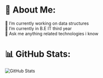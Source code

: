 # 💫 About Me:
🔭 I’m currently working on data structures<br>🌱 I’m currently in B.E IT third year<br>💬 Ask me anything related technologies i know <br>


# 📊 GitHub Stats:

![GitHub Stats](https://github-readme-stats.vercel.app/api?username=rohitpatil-123&theme=tokyonight)
<!-- <img align="right" height=100% src="https://github-readme-stats.vercel.app/api/top-langs/?username=rohitpatil-123&langs_count=8&show_icons=true&theme=tokyonight"></br>
![rohit's github stats](https://github-readme-stats.vercel.app/api?username=rohitpatil-123&count_private=true&show_icons=true&theme=tokyonight)</br>
 -->

